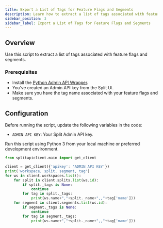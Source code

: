 ```yaml
---
title: Export a List of Tags for Feature Flags and Segments
description: Learn how to extract a list of tags associated with feature flags and segments using the Admin API.
sidebar_position: 3
sidebar_label: Export a List of Tags for Feature Flags and Segments
---
```


## Overview

Use this script to extract a list of tags associated with feature flags and segments.

### Prerequisites

- Install the [Python Admin API Wrapper](/docs/feature-management-experimentation/api/wrappers/python-admin-api).
- You've created an Admin API key from the Split UI.
- Make sure you have the tag name associated with your feature flags and segments.

## Configuration

Before running the script, update the following variables in the code:

- `ADMIN API KEY`: Your Split Admin API key.

Run this script using Python 3 from your local machine or preferred development environment.

```python
from splitapiclient.main import get_client

client = get_client({'apikey': 'ADMIN API KEY'})
print('workspace, split, segment, tag')
for ws in client.workspaces.list():
    for split in client.splits.list(ws.id):
        if split._tags is None:
            continue
        for tag in split._tags:
            print(ws.name+","+split._name+",,"+tag['name']))
    for segment in client.segments.list(ws.id):
        if segment._tags is None:
            continue
        for tag in segment._tags:
            print(ws.name+","+split._name+",,"+tag['name']))
```